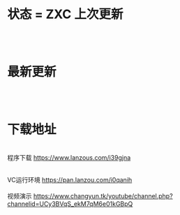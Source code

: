 

# 状态 = ZXC 上次更新 
 
</br>   </br> 
 

# 最新更新

</br> </br>
 

# 下载地址 

</br>程序下载 https://www.lanzous.com/i39gjna  </br>
  
</br>VC运行环境 https://pan.lanzou.com/i0qanih</br>
</br> 视频演示 https://www.changyun.tk/youtube/channel.php?channelid=UCy3BVqS_ekM7qM6e01kGBpQ</br>
 
